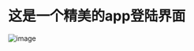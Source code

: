 # 这是一个精美的app登陆界面

![image](https://github.com/Ldi123/Text_play/tree/master/app/src/main/res/drawable/app.jpg)
